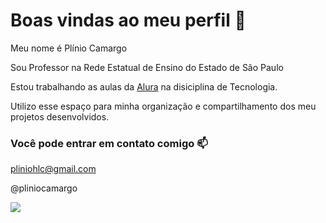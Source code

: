 # Boas vindas ao meu perfil 👋

Meu nome é Plínio Camargo

Sou Professor na Rede Estatual de Ensino do Estado de São Paulo

Estou trabalhando as aulas da [Alura](https://www.alura.com.br/) na disiciplina de Tecnologia.

Utilizo esse espaço para minha organização e compartilhamento dos meu projetos desenvolvidos.
 
 
 
### Você pode entrar em contato comigo 📫

pliniohlc@gmail.com

@pliniocamargo

![](https://media1.tenor.com/m/aPgTU-Z9j1MAAAAd/funny-dogs-cute.gif)
